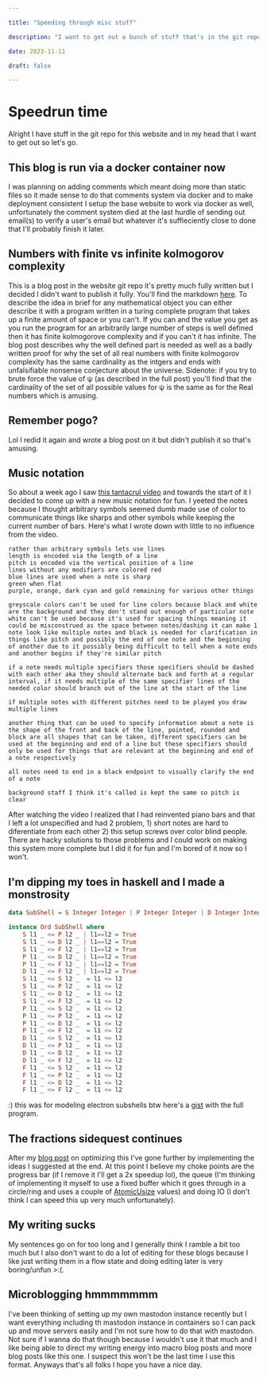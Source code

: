 ```yaml
---

title: "Speeding through misc stuff"

description: "I want to get out a bunch of stuff that's in the git repo or my head so I'm dumping it here"

date: 2023-11-11

draft: false

---
```


# Speedrun time

Alright I have stuff in the git repo for this website and in my head that I want to get out so let's go.

## This blog is run via a docker container now

I was planning on adding comments which meant doing more than static files so it made sense to do that comments system via docker and to make deployment consistent I setup the base website to work via docker as well, unfortunately the comment system died at the last hurdle of sending out email(s) to verify a user's email but whatever it's suffieciently close to done that I'll probably finish it later.

## Numbers with finite vs infinite kolmogorov complexity

This is a blog post in the website git repo it's pretty much fully written but I decided I didn't want to publish it fully. You'll find the markdown [here](https://github.com/Pagwin-Fedora/website/blob/master/content/blog/finite_KCMP_nums.md). To describe the idea in brief for any mathematical object you can either describe it with a program written in a turing complete program that takes up a finite amount of space or you can't. If you can and the value you get as you run the program for an arbitrarily large number of steps is well defined then it has finite kolmogorove complexity and if you can't it has infinite. The blog post describes why the well defined part is needed as well as a badly written proof for why the set of all real numbers with finite kolmogorov complexity has the same cardinality as the intgers and ends with unfalsifiable nonsense conjecture about the universe. Sidenote: if you try to brute force the value of ψ (as described in the full post) you'll find that the cardinality of the set of all possible values for ψ is the same as for the Real numbers which is amusing.

## Remember pogo?

Lol I redid it again and wrote a blog post on it but didn't publish it so that's amusing.

## Music notation

So about a week ago I saw [this tantacrul video](https://www.youtube.com/watch?v=Eq3bUFgEcb4) and towards the start of it I decided to come up with a new music notation for fun. I yeeted the notes because I thought arbitrary symbols seemed dumb made use of color to communicate things like sharps and other symbols while keeping the current number of bars. Here's what I wrote down with little to no influence from the video.
```
rather than arbitrary symbols lets use lines
length is encoded via the length of a line
pitch is encoded via the vertical position of a line
lines without any modifiers are colored red
blue lines are used when a note is sharp
green when flat
purple, orange, dark cyan and gold remaining for various other things

greyscale colors can't be used for line colors because black and white are the background and they don't stand out enough of particular note white can't be used because it's used for spacing things meaning it could be misconstrued as the space between notes/dashing it can make 1 note look like multiple notes and black is needed for clarification in things like pitch and possibly the end of one note and the beginning of another due to it possibly being difficult to tell when a note ends and another begins if they're similar pitch

if a note needs multiple specifiers those specifiers should be dashed with each other aka they should alternate back and forth at a regular interval, if it needs multiple of the same specifier lines of the needed color should branch out of the line at the start of the line

if multiple notes with different pitches need to be played you draw multiple lines

another thing that can be used to specify information about a note is the shape of the front and back of the line, pointed, rounded and block are all shapes that can be taken, different specifiers can be used at the beginning and end of a line but these specifiers should only be used for things that are relevant at the beginning and end of a note respectively

all notes need to end in a black endpoint to visually clarify the end of a note

background staff I think it's called is kept the same so pitch is clear
```
After watching the video I realized that I had reinvented piano bars and that I left a lot unspecified and had 2 problem, 1) short notes are hard to diferentiate from each other 2) this setup screws over color blind people. There are hacky solutions to those problems and I could work on making this system more complete but I did it for fun and I'm bored of it now so I won't.

## I'm dipping my toes in haskell and I made a monstrosity

```hs
data SubShell = S Integer Integer | P Integer Integer | D Integer Integer | F Integer Integer deriving (Show, Eq)

instance Ord SubShell where
    S l1 _ <= P l2 _ | l1==l2 = True
    S l1 _ <= D l2 _ | l1==l2 = True
    S l1 _ <= F l2 _ | l1==l2 = True
    P l1 _ <= D l2 _ | l1==l2 = True
    P l1 _ <= F l2 _ | l1==l2 = True
    D l1 _ <= F l2 _ | l1==l2 = True
    S l1 _ <= S l2 _  = l1 <= l2
    S l1 _ <= P l2 _  = l1 <= l2
    S l1 _ <= D l2 _  = l1 <= l2
    S l1 _ <= F l2 _  = l1 <= l2
    P l1 _ <= S l2 _  = l1 <= l2
    P l1 _ <= P l2 _  = l1 <= l2
    P l1 _ <= D l2 _  = l1 <= l2
    P l1 _ <= F l2 _  = l1 <= l2
    D l1 _ <= S l2 _  = l1 <= l2
    D l1 _ <= P l2 _  = l1 <= l2
    D l1 _ <= D l2 _  = l1 <= l2
    D l1 _ <= F l2 _  = l1 <= l2
    F l1 _ <= S l2 _  = l1 <= l2
    F l1 _ <= P l2 _  = l1 <= l2
    F l1 _ <= D l2 _  = l1 <= l2
    F l1 _ <= F l2 _  = l1 <= l2

```

:) this was for modeling electron subshells btw here's a [gist](https://gist.github.com/Pagwin-Fedora/07042faaa3e5ae275652874b47cb969f) with the full program.

## The fractions sidequest continues

After my [blog post](https://pagwin.xyz/blog/fractions_sidequest/) on optimizing this I've gone further by implementing the ideas I suggested at the end. At this point I believe my choke points are the progress bar (if I remove it I'll get a 2x speedup lol), the queue (I'm thinking of implementing it myself to use a fixed buffer which it goes through in a circle/ring and uses a couple of [AtomicUsize](https://doc.rust-lang.org/std/sync/atomic/struct.AtomicUsize.html) values) and doing IO (I don't think I can speed this up very much unfortunately).

## My writing sucks

My sentences go on for too long and I generally think I ramble a bit too much but I also don't want to do a lot of editing for these blogs because I like just writing them in a flow state and doing editing later is very boring/unfun >:(.

## Microblogging hmmmmmmm

I've been thinking of setting up my own mastodon instance recently but I want everything including th mastodon instance in containers so I can pack up and move servers easily and I'm not sure how to do that with mastodon. Not sure if I wanna do that though because I wouldn't use it that much and I like being able to direct my writing energy into macro blog posts and more blog posts like this one. I suspect this won't be the last time I use this format. Anyways that's all folks I hope you have a nice day.
